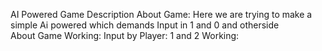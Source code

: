 AI Powered Game
Description About Game:
Here we are trying to make a simple Ai powered which demands Input in 1 and 0 and otherside  
About Game Working:
Input by Player: 1 and 2
Working:   
